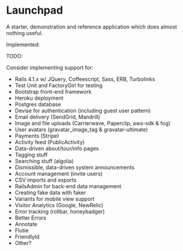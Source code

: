 Launchpad
=========

A starter, demonstration and reference application which does almost nothing useful.

Implemented:

TODO:

Consider implementing support for:

* Rails 4.1.x w/ JQuery, Coffeescript, Sass, ERB, Turbolinks
* Test Unit and FactoryGirl for testing
* Bootstrap front-end framework
* Heroku deployment
* Postgres database
* Devise for authentication (including guest user pattern)
* Email delivery (SendGrid, Mandrill)
* Image and file uploads (Carrierwave, Paperclip, aws-sdk & fog)
* User avatars (gravatar_image_tag & gravatar-ultimate)
* Payments (Stripe)
* Activity feed (PublicActivity)
* Data-driven about/tour/info pages
* Tagging stuff
* Searching stuff (algolia)
* Dismissible, data-driven system announcements
* Account management (invite users)
* CSV imports and exports
* RailsAdmin for back-end data management
* Creating fake data with faker
* Variants for mobile view support
* Visitor Analytics (Google, NewRelic)
* Error tracking (rollbar, honeybadger)
* Better Errors
* Annotate
* Flutie
* FriendlyId
* Other?
